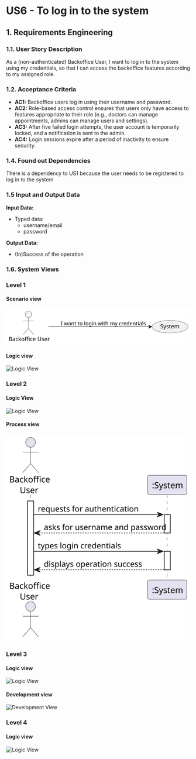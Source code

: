 # US6 - To log in to the system


## 1. Requirements Engineering

### 1.1. User Story Description

As a (non-authenticated) Backoffice User, I want to log in to the system using my
credentials, so that I can access the backoffice features according to my assigned
role.

### 1.2. Acceptance Criteria

* **AC1:** Backoffice users log in using their username and password.
* **AC2:**  Role-based access control ensures that users only have access to features appropriate to their
role (e.g., doctors can manage appointments, admins can manage users and settings).
* **AC3:** After five failed login attempts, the user account is temporarily locked, and a notification is
sent to the admin.
* **AC4:** Login sessions expire after a period of inactivity to ensure security.




### 1.4. Found out Dependencies

There is a dependency to US1 because the user needs to be registered to log in to the system

### 1.5 Input and Output Data

**Input Data:**

* Typed data:
    * username/email
    * password

**Output Data:**

* (In)Success of the operation

### 1.6. System Views

### Level 1

#### Scenario view

![Case Diagram](views/case-diagram.svg)

#### Logic view

![Logic View](views/level1-logic.svg)

### Level 2

#### Logic View

![Logic View](views/logic-view-lvl2.svg)

#### Process view

![Sequence Diagram](views/sequence-diagram.svg)

### Level 3

#### Logic view

![Logic View](views/logic-view-lvl3.svg)


#### Development view

![Development View](views/dev-view-lvl3.svg)

### Level 4

#### Logic view

![Logic View](views/logic-view-lvl4.svg)


